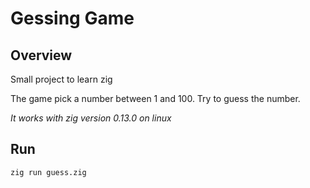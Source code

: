 # Gessing Game

## Overview
Small project to learn zig

The game pick a number between 1 and 100. Try to guess the number.

*It works with zig version 0.13.0 on linux*

## Run
```
zig run guess.zig
```
